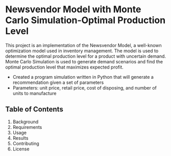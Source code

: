# Newsvendor Model with Monte Carlo Simulation-Optimal Production Level

This project is an implementation of the Newsvendor Model, a well-known optimization model used in inventory management. The model is used to determine the optimal production level for a product with uncertain demand. Monte Carlo Simulation is used to generate demand scenarios and find the optimal production level that maximizes expected profit.

* Created a program simulation written in Python that will generate a recommendation given a set of parameters
* Parameters: unit price, retail price, cost of disposing, and number of units to manufacture

## Table of Contents
1. Background
2. Requirements
3. Usage
4. Results
5. Contributing
6. License
